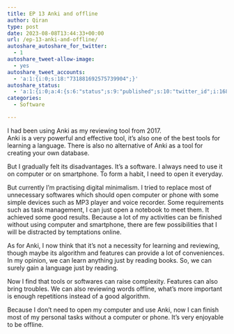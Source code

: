 ```yaml
---
title: EP 13 Anki and offline
author: Qiran
type: post
date: 2023-08-08T13:44:33+00:00
url: /ep-13-anki-and-offline/
autoshare_autoshare_for_twitter:
  - 1
autoshare_tweet-allow-image:
  - yes
autoshare_tweet_accounts:
  - 'a:1:{i:0;s:18:"731881692575739904";}'
autoshare_status:
  - 'a:1:{i:0;a:4:{s:6:"status";s:9:"published";s:10:"twitter_id";i:1688909061360848896;s:6:"handle";s:9:"qiran_liu";s:10:"created_at";s:25:"2023-08-08T13:44:33+00:00";}}'
categories:
  - Software

---
```

I had been using Anki as my reviewing tool from 2017.  
Anki is a very powerful and effective tool, it&#8217;s also one of the best tools for learning a language. There is also no alternative of Anki as a tool for creating your own database.

But I gradually felt its disadvantages. It&#8217;s a software. I always need to use it on computer or on smartphone. To form a habit, I need to open it everyday.

But currently I&#8217;m practising digital minimalism. I tried to replace most of unnecessary softwares which should open computer or phone with some simple devices such as MP3 player and voice recorder. Some requirements such as task management, I can just open a notebook to meet them. It achieved some good results. Because a lot of my activities can be finished without using computer and smartphone, there are few possibilities that I will be distracted by temptations online.

As for Anki, I now think that it&#8217;s not a necessity for learning and reviewing, though maybe its algorithm and features can provide a lot of conveniences. In my opinion, we can learn anything just by reading books. So, we can surely gain a language just by reading.

Now I find that tools or softwares can raise complexity. Features can also bring troubles. We can also reviewing words offline, what&#8217;s more important is enough repetitions instead of a good algorithm.

Because I don&#8217;t need to open my computer and use Anki, now I can finish most of my personal tasks without a computer or phone. It&#8217;s very enjoyable to be offline.
